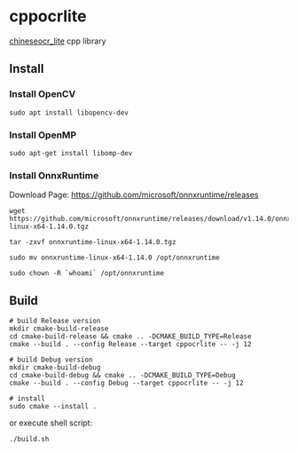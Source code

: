 # cppocrlite

[chineseocr_lite](https://github.com/DayBreak-u/chineseocr_lite) cpp library

## Install

### Install OpenCV

```shell
sudo apt install libopencv-dev
```

### Install OpenMP

```shell
sudo apt-get install libomp-dev
```
### Install OnnxRuntime

Download Page: <https://github.com/microsoft/onnxruntime/releases>

```shell
wget https://github.com/microsoft/onnxruntime/releases/download/v1.14.0/onnxruntime-linux-x64-1.14.0.tgz

tar -zxvf onnxruntime-linux-x64-1.14.0.tgz

sudo mv onnxruntime-linux-x64-1.14.0 /opt/onnxruntime

sudo chown -R `whoami` /opt/onnxruntime
```

## Build

```shell
# build Release version
mkdir cmake-build-release
cd cmake-build-release && cmake .. -DCMAKE_BUILD_TYPE=Release
cmake --build . --config Release --target cppocrlite -- -j 12

# build Debug version
mkdir cmake-build-debug
cd cmake-build-debug && cmake .. -DCMAKE_BUILD_TYPE=Debug
cmake --build . --config Debug --target cppocrlite -- -j 12

# install
sudo cmake --install .
```

or execute shell script:

```shell
./build.sh
```
